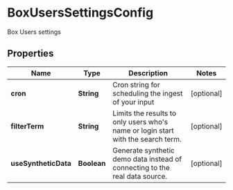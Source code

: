 

# BoxUsersSettingsConfig

Box Users settings

## Properties

| Name | Type | Description | Notes |
|------------ | ------------- | ------------- | -------------|
|**cron** | **String** | Cron string for scheduling the ingest of your input |  [optional] |
|**filterTerm** | **String** | Limits the results to only users who&#39;s name or login start with the search term. |  [optional] |
|**useSyntheticData** | **Boolean** | Generate synthetic demo data instead of connecting to the real data source. |  [optional] |



